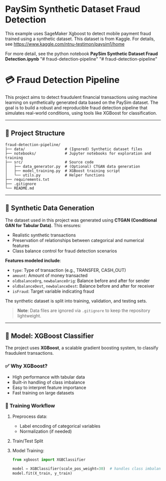 # PaySim Synthetic Dataset Fraud Detection
This example uses SageMaker Xgboost to detect mobile payment fraud trained using a synthetic dataset. This dataset is from Kaggle. For details, see https://www.kaggle.com/ntnu-testimon/paysim1/home

For more detail, see the python notebook **PaySim Synthetic Dataset Fraud Detection.ipynb**
"# fraud-detection-pipeline" 
"# fraud-detection-pipeline" 


# 💳 Fraud Detection Pipeline

This project aims to detect fraudulent financial transactions using machine learning on synthetically generated data based on the PaySim dataset. The goal is to build a robust and reproducible fraud detection pipeline that simulates real-world conditions, using tools like XGBoost for classification.

---

## 📁 Project Structure

```plaintext
fraud-detection-pipeline/
├── data/                  # (Ignored) Synthetic dataset files
├── notebooks/             # Jupyter notebooks for exploration and training
├── src/                   # Source code
│   ├── data_generator.py  # (Optional) CTGAN data generation
│   ├── model_training.py  # XGBoost training script
│   └── utils.py           # Helper functions
├── requirements.txt
├── .gitignore
└── README.md
```
---

## 🧪 Synthetic Data Generation

The dataset used in this project was generated using **CTGAN (Conditional GAN for Tabular Data)**. This ensures:

- Realistic synthetic transactions
- Preservation of relationships between categorical and numerical features
- Class balance control for fraud detection scenarios

**Features modeled include**:
- `type`: Type of transaction (e.g., TRANSFER, CASH_OUT)
- `amount`: Amount of money transacted
- `oldbalanceOrg`, `newbalanceOrig`: Balance before and after for sender
- `oldbalanceDest`, `newbalanceDest`: Balance before and after for receiver
- `isFraud`: Target variable indicating fraud

The synthetic dataset is split into training, validation, and testing sets.

> **Note**: Data files are ignored via `.gitignore` to keep the repository lightweight.

---

## 🎯 Model: XGBoost Classifier

The project uses **XGBoost**, a scalable gradient boosting system, to classify fraudulent transactions.

### ✅ Why XGBoost?

- High performance with tabular data
- Built-in handling of class imbalance
- Easy to interpret feature importance
- Fast training on large datasets

### 🧠 Training Workflow

1. Preprocess data:
   - Label encoding of categorical variables
   - Normalization (if needed)

2. Train/Test Split

3. Model Training:
   ```python
   from xgboost import XGBClassifier

   model = XGBClassifier(scale_pos_weight=30)  # handles class imbalance
   model.fit(X_train, y_train)
